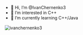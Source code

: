 - 👋 Hi, I’m @IvanChernenko3
- 👀 I’m interested in C++
- 🌱 I’m currently learning C++/Java

<p>&nbsp;<img align="center" src="https://github-readme-stats.vercel.app/api?username=ivanchernenko3&show_icons=true&locale=en&theme=nord" alt="ivanchernenko3" /></p>
<!---
IvanChernenko3/IvanChernenko3 is a ✨ special ✨ repository because its `README.md` (this file) appears on your GitHub profile.
You can click the Preview link to take a look at your changes.
--->
